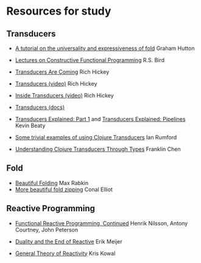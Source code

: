 Resources for study
===================


Transducers
-----------

* [A tutorial on the universality and expressiveness of fold](http://www.cs.nott.ac.uk/~gmh/fold.pdf)
  Graham Hutton

* [Lectures on Constructive Functional Programming](http://www.cs.ox.ac.uk/files/3390/PRG69.pdf)
  R.S. Bird

* [Transducers Are Coming](http://blog.cognitect.com/blog/2014/8/6/transducers-are-coming) Rich Hickey

* [Transducers (video)](https://www.youtube.com/watch?v=6mTbuzafcII) Rich Hickey

* [Inside Transducers (video)](https://www.youtube.com/watch?v=4KqUvG8HPYo) Rich Hickey

* [Transducers (docs)](http://clojure.org/transducers) 

* [Transducers Explained: Part 1](http://simplectic.com/blog/2014/transducers-explained-1/) and
  [Transducers Explained: Pipelines](http://simplectic.com/blog/2014/transducers-explained-pipelines/)
  Kevin Beaty

* [Some trivial examples of using Clojure Transducers](http://ianrumford.github.io/blog/2014/08/08/Some-trivial-examples-of-using-Clojure-Transducers/) Ian Rumford

* [Understanding Clojure Transducers Through Types](http://conscientiousprogrammer.com/blog/2014/08/07/understanding-cloure-transducers-through-types/) Franklin Chen


Fold
----
* [Beautiful Folding](http://squing.blogspot.com/2008/11/beautiful-folding.html) Max Rabkin
* [More beautiful fold zipping](http://conal.net/blog/posts/more-beautiful-fold-zipping) Conal Elliot

Reactive Programming
--------------------

* [Functional Reactive Programming, Continued](http://haskell.cs.yale.edu/wp-content/uploads/2011/02/workshop-02.pdf) Henrik Nilsson, Antony Courtney, John Peterson

* [Duality and the End of Reactive](http://channel9.msdn.com/Events/Lang-NEXT/Lang-NEXT-2014/Keynote-Duality) Erik Meijer

* [General Theory of Reactivity](https://github.com/kriskowal/gtor) Kris Kowal


